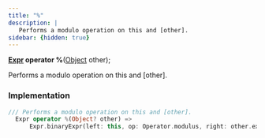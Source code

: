 ```yaml
---
title: "%"
description: |
   Performs a modulo operation on this and [other].
sidebar: {hidden: true}
---
```

<span class="dart-code"><strong>[Expr] operator %</strong>(<span class="nobr">[Object] other</span>);</span>

 Performs a modulo operation on this and [other].
### Implementation
```dart
/// Performs a modulo operation on this and [other].
  Expr operator %(Object? other) =>
      Expr.binaryExpr(left: this, op: Operator.modulus, right: other.expr);
```

[Expr]: /reference/classes/expr/
[Object]: https://api.flutter.dev/flutter/dart-core/Object-class.html